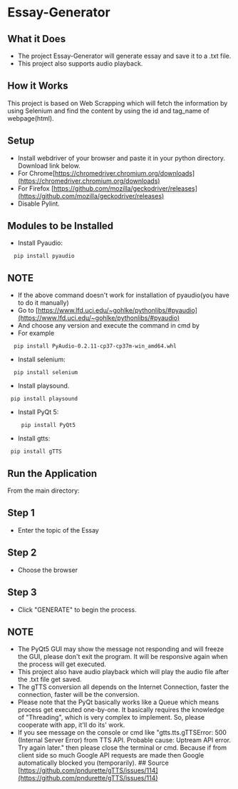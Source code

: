 # Essay-Generator

## What it Does

- The project Essay-Generator will generate essay and save it to a .txt file.
- This project also supports audio playback.

## How it Works

This project is based on Web Scrapping which will fetch the information by using Selenium and find the content by using the id and tag_name of webpage(html).

## Setup

- Install webdriver of your browser and paste it in your python directory. Download link below. 
- For Chrome[https://chromedriver.chromium.org/downloads](https://chromedriver.chromium.org/downloads)
- For Firefox [https://github.com/mozilla/geckodriver/releases](https://github.com/mozilla/geckodriver/releases)
- Disable Pylint.

## Modules to be Installed
* Install Pyaudio:
```
  pip install pyaudio
```
## NOTE 
- If the above command doesn't work for installation of pyaudio(you have to do it manually)
- Go to [https://www.lfd.uci.edu/~gohlke/pythonlibs/#pyaudio](https://www.lfd.uci.edu/~gohlke/pythonlibs/#pyaudio)
- And choose any version and execute the command in cmd by
- For example
```
  pip install PyAudio‑0.2.11‑cp37‑cp37m‑win_amd64.whl
```
* Install selenium:

```
  pip install selenium

```
* Install playsound.
 
 ```
  pip install playsound
 
 ```
* Install PyQt 5:
  ``` 
   pip install PyQt5 

   ```
* Install gtts:
 ```
  pip install gTTS

  ```


## Run the Application

From the main directory:

## Step 1
- Enter the topic of the Essay
## Step 2
- Choose the browser 
## Step 3
- Click "GENERATE" to begin the process.

## NOTE
- The PyQt5 GUI may show the message not responding and will freeze the GUI, please don't exit the program. It will be responsive again when the process will get executed.
- This project also have audio playback which will play the audio file after the .txt file get saved.
- The gTTS conversion all depends on the Internet Connection, faster the connection, faster will be the conversion.
- Please note that the PyQt basically works like a Queue which means process get executed one-by-one. It basically requires the knowledge of "Threading", which is very complex to implement. So, please cooperate with app, it'll do its' work.
- If you see message on the console or cmd like "gtts.tts.gTTSError: 500 (Internal Server Error) from TTS API. Probable cause: Uptream API error. Try again later." then please close the terminal or cmd. Because if from client side so much Google API requests are made then Google automatically blocked you (temporarily). ## Source [https://github.com/pndurette/gTTS/issues/114](https://github.com/pndurette/gTTS/issues/114)
